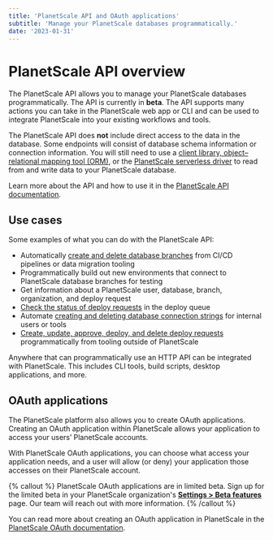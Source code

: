 ```yaml
---
title: 'PlanetScale API and OAuth applications'
subtitle: 'Manage your PlanetScale databases programmatically.'
date: '2023-01-31'
---
```


# PlanetScale API overview

The PlanetScale API allows you to manage your PlanetScale databases programmatically. The API is currently in **beta**. The API supports many actions you can take in the PlanetScale web app or CLI and can be used to integrate PlanetScale into your existing workflows and tools.

The PlanetScale API does **not** include direct access to the data in the database. Some endpoints will consist of database schema information or connection information. You will still need to use a [client library, object–relational mapping tool (ORM)](/docs/tutorials/connect-any-application), or the [PlanetScale serverless driver](/docs/tutorials/planetscale-serverless-driver) to read from and write data to your PlanetScale database.

Learn more about the API and how to use it in the [PlanetScale API documentation](https://api-docs.planetscale.com/).

## Use cases

Some examples of what you can do with the PlanetScale API:

- Automatically [create and delete database branches](https://api-docs.planetscale.com/reference/create-a-branch) from CI/CD pipelines or data migration tooling
- Programmatically build out new environments that connect to PlanetScale database branches for testing
- Get information about a PlanetScale user, database, branch, organization, and deploy request
- [Check the status of deploy requests](https://api-docs.planetscale.com/reference/get-a-deploy-request) in the deploy queue
- Automate [creating and deleting database connection strings](https://api-docs.planetscale.com/reference/create-a-branch-password) for internal users or tools
- [Create, update, approve, deploy, and delete deploy requests](https://api-docs.planetscale.com/reference/create-a-deploy-request) programmatically from tooling outside of PlanetScale

Anywhere that can programmatically use an HTTP API can be integrated with PlanetScale. This includes CLI tools, build scripts, desktop applications, and more.

## OAuth applications

The PlanetScale platform also allows you to create OAuth applications. Creating an OAuth application within PlanetScale allows your application to access your users’ PlanetScale accounts.

With PlanetScale OAuth applications, you can choose what access your application needs, and a user will allow (or deny) your application those accesses on their PlanetScale account.

{% callout %}
PlanetScale OAuth applications are in limited beta. Sign up for the limited beta in your PlanetScale organization's [**Settings > Beta features**](https://app.planetscale.com/~/settings/beta-features) page. Our team will reach out with more information.
{% /callout %}

You can read more about creating an OAuth application in PlanetScale in the [PlanetScale OAuth documentation](https://api-docs.planetscale.com/reference/oauth).
